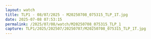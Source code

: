 ```yaml
---
layout: watch
title: TLP1 - 08/07/2025 - M20250708_075315_TLP_1T.jpg
date: 2025-07-08 07:53:15
permalink: /2025/07/08/watch/M20250708_075315_TLP_1
capture: TLP1/2025/202507/20250707/M20250708_075315_TLP_1T.jpg
---
```

